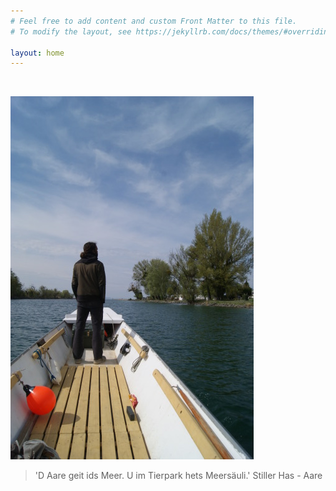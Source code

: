 ```yaml
---
# Feel free to add content and custom Front Matter to this file.
# To modify the layout, see https://jekyllrb.com/docs/themes/#overriding-theme-defaults

layout: home
---
```


&nbsp;
&nbsp;
&nbsp;
&nbsp;
&nbsp;

  <div><img src="/img/splash.jpg"></div>

> 'D Aare geit ids Meer. U im Tierpark hets Meersäuli.'
Stiller Has - Aare







